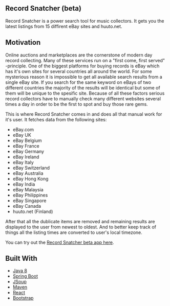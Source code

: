 ## Record Snatcher (beta)

Record Snatcher is a power search tool for music collectors. It gets you the latest listings from 15 diffirent eBay sites and huuto.net.

## Motivation

Online auctions and marketplaces are the cornerstone of modern day record collecting.
Many of these services run on a "first come, first served" -principle.
One of the biggest platforms for buying records is eBay which has it's own sites for several countries all around the world.
For some mysterious reason it is impossible to get all available search results from a single eBay site. If you search for the same keyword on eBays of two different countries the majority of the results will be identical but some of them will be unique to the spesific site.
Because of all these factors serious record collectors have to manually check many different websites several times a day in order to be the first to spot and buy those rare gems.

This is where Record Snatcher comes in and does all that manual work for it's user. 
It fetches data from the following sites:
- eBay.com
- eBay UK
- eBay Belgium 
- eBay France
- eBay Germany
- eBay Ireland
- eBay Italy
- eBay Switzerland
- eBay Australia
- eBay Hong Kong
- eBay India
- eBay Malaysia
- eBay Philippines
- eBay Singapore
- eBay Canada
- huuto.net (Finland)

After that all the dublicate items are removed and remaining results are displayed to the user from newest to oldest. And to better keep track of things all the listing times are converted to user's local timezone.

You can try out the [Record Snatcher beta app here](http://recordsnatcher.s3-website.eu-central-1.amazonaws.com).

## Built With
- [Java 8](http://www.oracle.com/technetwork/java/javase/overview/java8-2100321.html)
- [Spring Boot](https://projects.spring.io/spring-boot/)
- [JSoup](https://jsoup.org)
- [Maven](https://maven.apache.org)
- [React](https://reactjs.org)
- [Bootstrap](https://getbootstrap.com)